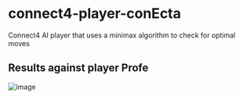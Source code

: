 # connect4-player-conEcta
Connect4 AI player that uses a minimax algorithm to check for optimal moves

## Results against player Profe
![image](https://github.com/artHub-j/connect4-player-conEcta/assets/92806890/fffa2b43-d306-470d-97f6-743d0151fbe6)
